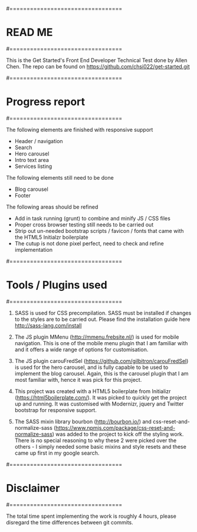#=================================
# READ ME
#=================================

This is the Get Started's Front End Developer Technical Test done by Allen Chen. 
The repo can be found on https://github.com/chsi022/get-started.git


#=================================
# Progress report
#=================================

The following elements are finished with responsive support
- Header / navigation
- Search
- Hero carousel
- Intro text area
- Services listing

The following elements still need to be done
- Blog carousel
- Footer

The following areas should be refined 
- Add in task running (grunt) to combine and minify JS / CSS files
- Proper cross browser testing still needs to be carried out
- Strip out un-needed bootstrap scripts / favicon / fonts that came with the HTML5 Initialzr boilerplate
- The cutup is not done pixel perfect, need to check and refine implementation


#=================================
# Tools / Plugins used
#=================================

1. SASS is used for CSS precompilation. SASS must be installed if changes to the styles are to be carried out. Please find the installation guide here http://sass-lang.com/install

2. The JS plugin MMenu (http://mmenu.frebsite.nl/) is used for mobile navigation. This is one of the mobile menu plugin that I am familiar with and it offers a wide range of options for customisation.

3. The JS plugin carouFredSel (https://github.com/gilbitron/carouFredSel) is used for the hero carousel, and is fully capable to be used to implement the blog carousel. Again, this is the carousel plugin that I am most familiar with, hence it was pick for this project.

4. This project was created with a HTML5 boilerplate from Initializr (https://html5boilerplate.com/). It was picked to quickly get the project up and running. It was customised with Modernizr, jquery and Twitter bootstrap for responsive support.

5. The SASS mixin library bourbon (http://bourbon.io/) and css-reset-and-normalize-sass (https://www.npmjs.com/package/css-reset-and-normalize-sass) was added to the project to kick off the styling work. There is no special reasoning to why these 2 were picked over the others - I simply needed some basic mixins and style resets and these came up first in my google search.


#=================================
# Disclaimer
#=================================

The total time spent implementing the work is roughly 4 hours, please disregard the time differences between git commits.